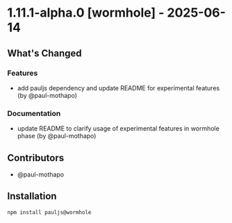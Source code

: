 # 1.11.1-alpha.0 [wormhole] - 2025-06-14

## What's Changed

### Features
- add pauljs dependency and update README for experimental features (by @paul-mothapo)

### Documentation
- update README to clarify usage of experimental features in wormhole phase (by @paul-mothapo)

## Contributors

- @paul-mothapo

## Installation

```bash
npm install pauljs@wormhole
```
